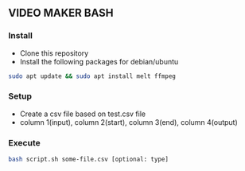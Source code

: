 ## VIDEO MAKER BASH

### Install

- Clone this repository
- Install the following packages for debian/ubuntu
```bash
sudo apt update && sudo apt install melt ffmpeg
```

### Setup

- Create a csv file based on test.csv file
- column 1(input), column 2(start), column 3(end), column 4(output)

### Execute
```bash
bash script.sh some-file.csv [optional: type]
```
